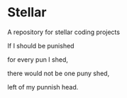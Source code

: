 # Stellar
A repository for stellar coding projects


If I should be punished

for every pun I shed,

there would not be one puny shed,

left of my punnish head.
